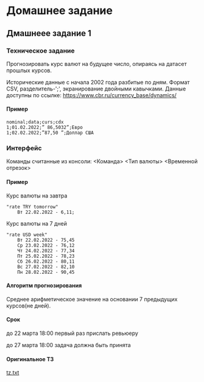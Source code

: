 # Домашнее задание

## Дмашнеее задание 1

### Техническое задание

Прогнозировать курс валют на будущее число, опираясь на датасет прошлых курсов.

Исторические данные с начала 2002 года разбитые по дням. Формат CSV, разделитель-';', экранирование двойными кавычками.
Данные доступны по ссылке: https://www.cbr.ru/currency_base/dynamics/

#### Пример

    nominal;data;curs;cdx
    1;01.02.2022;” 86,5032”;Евро
    1;02.02.2022;”87,50 ”;Доллар США

### Интерфейс

Команды считанные из консоли: <Команда> <Тип валюты> <Временной отрезок>

#### Пример

Курс валюты на завтра

    "rate TRY tomorrow"
        Вт 22.02.2022 - 6,11;

Курс валюты на 7 дней

    "rate USD week"
        Вт 22.02.2022 - 75,45
        Ср 23.02.2022 - 76,12
        Чт 24.02.2022 - 77,34
        Пт 25.02.2022 - 78,23
        Сб 26.02.2022 - 80,11
        Вс 27.02.2022 - 82,10
        Пн 28.02.2022 - 90,45

#### Алгоритм прогнозирования

Среднее арифметическое значение на основании 7 предыдущих курсов(не дней).

#### Срок

до 22 марта 18:00 первый раз прислать ревьюеру

до 27 марта 18:00 задача должна быть принята

#### Оригинальное ТЗ

[tz.txt](spec%2Ftz.txt)